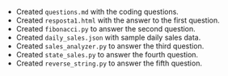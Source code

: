 - Created `questions.md` with the coding questions.
- Created `resposta1.html` with the answer to the first question.
- Created `fibonacci.py` to answer the second question.
- Created `daily_sales.json` with sample daily sales data.
- Created `sales_analyzer.py` to answer the third question.
- Created `state_sales.py` to answer the fourth question.
- Created `reverse_string.py` to answer the fifth question.